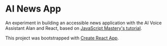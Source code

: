 # AI News App

An experiment in building an accessible news application with the AI Voice Assistant Alan and React, based on [JavaScript Mastery's tutorial](https://www.youtube.com/watch?v=rqw3OftE5sA&t=351s).

This project was bootstrapped with [Create React App](https://github.com/facebook/create-react-app).

